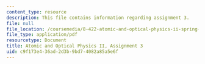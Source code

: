 ```yaml
---
content_type: resource
description: This file contains information regarding assignment 3.
file: null
file_location: /coursemedia/8-422-atomic-and-optical-physics-ii-spring-2013/c9f173e436ad2d3b9bd74082a85a5e6f_MIT8_422S13_hw3.pdf
file_type: application/pdf
resourcetype: Document
title: Atomic and Optical Physics II, Assignment 3
uid: c9f173e4-36ad-2d3b-9bd7-4082a85a5e6f
---
```

